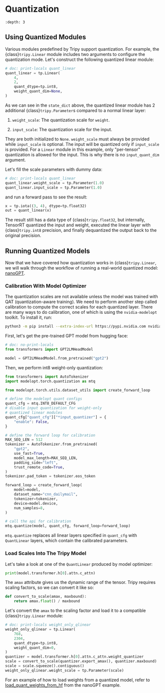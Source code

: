 # Quantization

```{contents} Table of Contents
:depth: 3
```

## Using Quantized Modules

Various modules predefined by Tripy support quantization. For example, the {class}`tripy.Linear` module includes two arguments to configure the quantization mode. Let's construct the following quantized linear module:

```py
# doc: print-locals quant_linear
quant_linear = tp.Linear(
    4,
    2,
    quant_dtype=tp.int8,
    weight_quant_dim=None,
)
```

As we can see in the `state_dict` above, the quantized linear module has 2 additional {class}`tripy.Parameter`s compared to a normal linear layer:

1. `weight_scale`: The quantization scale for `weight`.

2. `input_scale`: The quantization scale for the input.

They are both initialized to `None`. `weight_scale` must always be provided while `input_scale` is optional. The input will be quantized only if `input_scale` is provided. For a `Linear` module in this example, only "per-tensor" quantization is allowed for the input. This is why there is no `input_quant_dim` argument.  

Let's fill the scale parameters with dummy data:

```py
# doc: print-locals quant_linear
quant_linear.weight_scale = tp.Parameter(1.0)
quant_linear.input_scale = tp.Parameter(1.0)
```

and run a forward pass to see the result:

```py
x = tp.iota((3, 4), dtype=tp.float32)
out = quant_linear(x)
```

The result still has a data type of {class}`tripy.float32`, but internally, TensorRT quantized the input and weight, executed the linear layer with {class}`tripy.int8` precision, and finally dequantized the output back to the original precision.

## Running Quantized Models

Now that we have covered how quantization works in {class}`tripy.Linear`, we will walk through the workflow of running a real-world quantized model: [nanoGPT](source:/examples/nanogpt/).

### Calibration With Model Optimizer

<!-- Tripy: IGNORE Start -->

The quantization scales are not available unless the model was trained with QAT (quantization-aware training). We need to perform another step called calibration to compute the correct scales for each quantized layer. There are many ways to do calibration, one of which is using the `nvidia-modelopt` toolkit. To install it, run:

```sh
python3 -m pip install --extra-index-url https://pypi.nvidia.com nvidia-modelopt==0.11.0 transformers datasets
```

First, let's get the pre-trained GPT model from hugging face:

```py
# doc: no-print-locals
from transformers import GPT2LMHeadModel

model = GPT2LMHeadModel.from_pretrained("gpt2")
```

Then, we perform int8 weight-only quantization:

```py
from transformers import AutoTokenizer
import modelopt.torch.quantization as mtq

from modelopt.torch.utils.dataset_utils import create_forward_loop

# define the modelopt quant configs
quant_cfg = mtq.INT8_DEFAULT_CFG
# disable input quantization for weight-only
# quantized linear modules
quant_cfg["quant_cfg"]["*input_quantizer"] = {
    "enable": False,
}

# define the forward loop for calibration
MAX_SEQ_LEN = 512
tokenizer = AutoTokenizer.from_pretrained(
    "gpt2",
    use_fast=True,
    model_max_length=MAX_SEQ_LEN,
    padding_side="left",
    trust_remote_code=True,
)
tokenizer.pad_token = tokenizer.eos_token

forward_loop = create_forward_loop(
    model=model,
    dataset_name="cnn_dailymail",
    tokenizer=tokenizer,
    device=model.device,
    num_samples=8,
)

# call the api for calibration
mtq.quantize(model, quant_cfg, forward_loop=forward_loop)
```

`mtq.quantize` replaces all linear layers specified in `quant_cfg` with `QuantLinear` layers, which contain the calibrated parameters.

### Load Scales Into The Tripy Model

Let's take a look at one of the `QuantLinear` produced by model optimizer:

```py
print(model.transformer.h[0].attn.c_attn)
```

The `amax` attribute gives us the dynamic range of the tensor. Tripy requires scaling factors, so we can convert it like so:

```py
def convert_to_scale(amax, maxbound):
    return amax.float() / maxbound
```

Let's convert the `amax` to the scaling factor and load it to a compatible {class}`tripy.Linear` module:

```py
# doc: print-locals weight_only_qlinear
weight_only_qlinear = tp.Linear(
    768,
    2304,
    quant_dtype=tp.int8,
    weight_quant_dim=0,
)
quantizer = model.transformer.h[0].attn.c_attn.weight_quantizer
scale = convert_to_scale(quantizer.export_amax(), quantizer.maxbound)
scale = scale.squeeze().contiguous()
weight_only_qlinear.weight_scale = tp.Parameter(scale)
```

For an example of how to load weights from a quantized model, refer to [load_quant_weights_from_hf](source:/examples/nanogpt/weight_loader.py) from the nanoGPT example.

<!-- Tripy: IGNORE End -->
